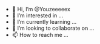 - 👋 Hi, I’m @Youzeeeeex
- 👀 I’m interested in ...
- 🌱 I’m currently learning ...
- 💞️ I’m looking to collaborate on ...
- 📫 How to reach me ...

<!---
Youzeeeeex/Youzeeeeex is a ✨ special ✨ repository because its `README.md` (this file) appears on your GitHub profile.
You can click the Preview link to take a look at your chan
